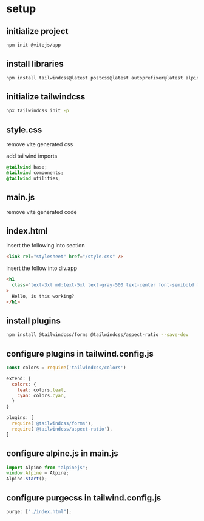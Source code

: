 # setup

## initialize project

```bash
npm init @vitejs/app
```

## install libraries

```bash
npm install tailwindcss@latest postcss@latest autoprefixer@latest alpinejs --save-dev

```

## initialize tailwindcss

```bash
npx tailwindcss init -p
```

## style.css

remove vite generated css

add tailwind imports

```css
@tailwind base;
@tailwind components;
@tailwind utilities;
```

## main.js

remove vite generated code

## index.html

insert the following into <head> section

```html
<link rel="stylesheet" href="/style.css" />
```

insert the follow into div.app

```html
<h1
  class="text-3xl md:text-5xl text-gray-500 text-center font-semibold mx-auto"
>
  Hello, is this working?
</h1>
```

## install plugins

```bash
npm install @tailwindcss/forms @tailwindcss/aspect-ratio --save-dev
```

## configure plugins in tailwind.config.js

```javascript
const colors = require('tailwindcss/colors')

extend: {
  colors: {
    teal: colors.teal,
    cyan: colors.cyan,
  }
}

plugins: [
  require('@tailwindcss/forms'),
  require('@tailwindcss/aspect-ratio'),
]
```

## configure alpine.js in main.js

```javascript
import Alpine from "alpinejs";
window.Alpine = Alpine;
Alpine.start();
```

## configure purgecss in tailwind.config.js

```javascript
purge: ["./index.html"];
```
